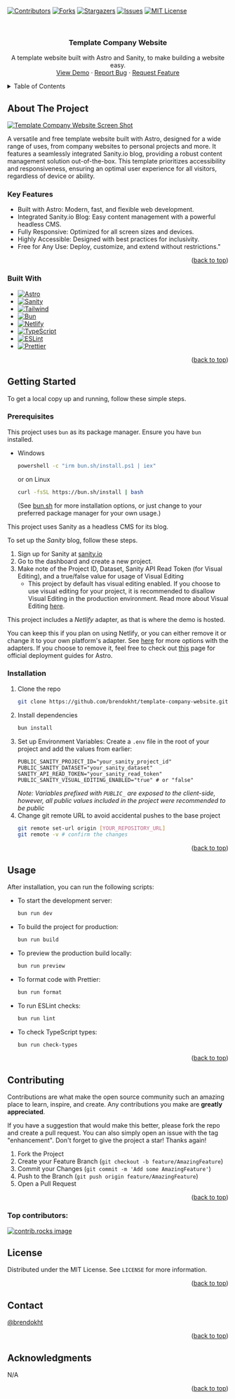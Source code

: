 <a id="readme-top"></a>
<!--
*** Thanks for checking out the Best-README-Template. If you have a suggestion
*** that would make this better, please fork the repo and create a pull request
*** or simply open an issue with the tag "enhancement".
*** Don't forget to give the project a star!
*** Thanks again! Now go create something AMAZING! :D
-->



<!-- PROJECT SHIELDS -->
<!--
*** I'm using markdown "reference style" links for readability.
*** Reference links are enclosed in brackets [ ] instead of parentheses ( ).
*** See the bottom of this document for the declaration of the reference variables
*** for contributors-url, forks-url, etc. This is an optional, concise syntax you may use.
*** https://www.markdownguide.org/basic-syntax/#reference-style-links
-->
[![Contributors][contributors-shield]][contributors-url]
[![Forks][forks-shield]][forks-url]
[![Stargazers][stars-shield]][stars-url]
[![Issues][issues-shield]][issues-url]
[![MIT License][license-shield]][license-url]



<!-- PROJECT LOGO -->
<br />
<div align="center">
<h3 align="center">Template Company Website</h3>

  <p align="center">
    A template website built with Astro and Sanity, to make building a website easy.
    <br />
    <a href="https://brendokht-company-template.netlify.app">View Demo</a>
    &middot;
    <a href="https://github.com/brendokht/template-company-website/issues/new?labels=bug&template=bug-report---.md">Report Bug</a>
    &middot;
    <a href="https://github.com/brendokht/template-company-website/issues/new?labels=enhancement&template=feature-request---.md">Request Feature</a>
  </p>
</div>



<!-- TABLE OF CONTENTS -->
<details>
  <summary>Table of Contents</summary>
  <ol>
    <li>
      <a href="#about-the-project">About The Project</a>
      <ul>
        <li><a href="#built-with">Built With</a></li>
      </ul>
    </li>
    <li>
      <a href="#getting-started">Getting Started</a>
      <ul>
        <li><a href="#prerequisites">Prerequisites</a></li>
        <li><a href="#installation">Installation</a></li>
      </ul>
    </li>
    <li><a href="#usage">Usage</a></li>
    <li><a href="#contributing">Contributing</a></li>
    <li><a href="#license">License</a></li>
    <li><a href="#contact">Contact</a></li>
    <li><a href="#acknowledgments">Acknowledgments</a></li>
  </ol>
</details>



<!-- ABOUT THE PROJECT -->
## About The Project

[![Template Company Website Screen Shot][product-screenshot]](https://github.com/user-attachments/assets/1f062e21-8cb7-4083-8476-d75d8c96d822)

A versatile and free template website built with Astro, designed for a wide range of uses, from company websites to personal projects and more. It features a seamlessly integrated Sanity.io blog, providing a robust content management solution out-of-the-box. This template prioritizes accessibility and responsiveness, ensuring an optimal user experience for all visitors, regardless of device or ability.

### Key Features

- Built with Astro: Modern, fast, and flexible web development.
- Integrated Sanity.io Blog: Easy content management with a powerful headless CMS.
- Fully Responsive: Optimized for all screen sizes and devices.
- Highly Accessible: Designed with best practices for inclusivity.
- Free for Any Use: Deploy, customize, and extend without restrictions."

<p align="right">(<a href="#readme-top">back to top</a>)</p>



### Built With

* [![Astro][Astro]][Astro-url]
* [![Sanity][Sanity]][Sanity-url]
* [![Tailwind][Tailwind]][Tailwind-url]
* [![Bun][Bun]][Bun-url]
* [![Netlify][Netlify]][Netlify-url]
* [![TypeScript][TypeScript]][TypeScript-url]
* [![ESLint][ESLint]][ESLint-url]
* [![Prettier][Prettier]][Prettier-url]

<p align="right">(<a href="#readme-top">back to top</a>)</p>



<!-- GETTING STARTED -->
## Getting Started

To get a local copy up and running, follow these simple steps.

### Prerequisites

This project uses `bun` as its package manager. Ensure you have `bun` installed.
* Windows
  ```sh
  powershell -c "irm bun.sh/install.ps1 | iex"
  ```
  or on Linux
  ```sh
  curl -fsSL https://bun.sh/install | bash
  ```
  (See [bun.sh](https://bun.sh/) for more installation options, or just change to your preferred package manager for your own usage.)

This project uses Sanity as a headless CMS for its blog.

  To set up the _Sanity_ blog, follow these steps.

  1. Sign up for Sanity at [sanity.io](https://www.sanity.io/)
  2. Go to the dashboard and create a new project.
  3. Make note of the Project ID, Dataset, Sanity API Read Token (for Visual Editing), and a true/false value for usage of Visual Editing
     - This project by default has visual editing enabled. If you choose to use visual editing for your project, it is recommended to disallow Visual Editing in
       the production environment. Read more about Visual Editing [here](https://www.sanity.io/guides/sanity-astro-blog#e6fc3f4816ca).

This project includes a _Netlify_ adapter, as that is where the demo is hosted.

  You can keep this if you plan on using Netlify, or you can either remove it or change it to your own platform's adapter. See [here](https://docs.astro.build/en/guides/integrations-guide/) for more options with the adapters. If you choose to remove it, feel free to check out [this](https://docs.astro.build/en/guides/deploy/) page for official deployment guides for Astro. 
  

### Installation

1. Clone the repo
   ```sh
   git clone https://github.com/brendokht/template-company-website.git
   ```
2. Install dependencies
   ```sh
   bun install
   ```
3. Set up Environment Variables: Create a `.env` file in the root of your project and add the values from earlier:
   ```
   PUBLIC_SANITY_PROJECT_ID="your_sanity_project_id"
   PUBLIC_SANITY_DATASET="your_sanity_dataset"
   SANITY_API_READ_TOKEN="your_sanity_read_token"
   PUBLIC_SANITY_VISUAL_EDITING_ENABLED="true" # or "false"
   ```
   *Note: Variables prefixed with `PUBLIC_` are exposed to the client-side, however, all public values included in the project were recommended to be public*
4. Change git remote URL to avoid accidental pushes to the base project
   ```sh
   git remote set-url origin [YOUR_REPOSITORY_URL]
   git remote -v # confirm the changes
   ```

<p align="right">(<a href="#readme-top">back to top</a>)</p>


<!-- USAGE EXAMPLES -->
## Usage

After installation, you can run the following scripts:

* To start the development server:
  ```sh
  bun run dev
  ```
* To build the project for production:
  ```sh
  bun run build
  ```
* To preview the production build locally:
  ```sh
  bun run preview
  ```
* To format code with Prettier:
  ```sh
  bun run format
  ```
* To run ESLint checks:
  ```sh
  bun run lint
  ```
* To check TypeScript types:
  ```sh
  bun run check-types
  ```

<p align="right">(<a href="#readme-top">back to top</a>)</p>



<!-- CONTRIBUTING -->
## Contributing

Contributions are what make the open source community such an amazing place to learn, inspire, and create. Any contributions you make are **greatly appreciated**.

If you have a suggestion that would make this better, please fork the repo and create a pull request. You can also simply open an issue with the tag "enhancement".
Don't forget to give the project a star! Thanks again!

1. Fork the Project
2. Create your Feature Branch (`git checkout -b feature/AmazingFeature`)
3. Commit your Changes (`git commit -m 'Add some AmazingFeature'`)
4. Push to the Branch (`git push origin feature/AmazingFeature`)
5. Open a Pull Request

<p align="right">(<a href="#readme-top">back to top</a>)</p>

### Top contributors:

<a href="https://github.com/brendokht/template-company-website/graphs/contributors">
  <img src="https://contrib.rocks/image?repo=brendokht/template-company-website" alt="contrib.rocks image" />
</a>



<!-- LICENSE -->
## License

Distributed under the MIT License. See `LICENSE` for more information.

<p align="right">(<a href="#readme-top">back to top</a>)</p>



<!-- CONTACT -->
## Contact

[@brendokht](https://twitter.com/brendokht)

<p align="right">(<a href="#readme-top">back to top</a>)</p>



<!-- ACKNOWLEDGMENTS -->
## Acknowledgments

N/A

<p align="right">(<a href="#readme-top">back to top</a>)</p>



<!-- MARKDOWN LINKS & IMAGES -->
<!-- https://www.markdownguide.org/basic-syntax/#reference-style-links -->
[contributors-shield]: https://img.shields.io/github/contributors/brendokht/template-company-website.svg?style=for-the-badge
[contributors-url]: https://github.com/brendokht/template-company-website/graphs/contributors
[forks-shield]: https://img.shields.io/github/forks/brendokht/template-company-website.svg?style=for-the-badge
[forks-url]: https://github.com/brendokht/template-company-website/network/members
[stars-shield]: https://img.shields.io/github/stars/brendokht/template-company-website.svg?style=for-the-badge
[stars-url]: https://github.com/brendokht/template-company-website/stargazers
[issues-shield]: https://img.shields.io/github/issues/brendokht/template-company-website.svg?style=for-the-badge
[issues-url]: https://github.com/brendokht/template-company-website/issues
[license-shield]: https://img.shields.io/github/license/brendokht/template-company-website.svg?style=for-the-badge
[license-url]: https://github.com/brendokht/template-company-website/blob/main/LICENSE
[product-screenshot]: https://github.com/user-attachments/assets/1f062e21-8cb7-4083-8476-d75d8c96d822
[Astro]: https://img.shields.io/badge/Astro-ff5d01?style=for-the-badge&logo=astro&logoColor=ff5d0100&labelColor=191919
[Astro-url]: https://astro.build/
[Sanity]: https://img.shields.io/badge/sanity-F03E2F?style=for-the-badge&logo=sanity&logoColor=white
[Sanity-url]: https://sanity.io
[Tailwind]: https://img.shields.io/badge/Tailwind_CSS-38B2AC?style=for-the-badge&logo=tailwind-css&logoColor=white
[Tailwind-url]: https://tailwindcss.com/
[Bun]: https://img.shields.io/badge/bun-282a36?style=for-the-badge&logo=bun&logoColor=fbf0df
[Bun-url]: https://bun.sh/
[Netlify]: https://img.shields.io/badge/Netlify-00C7B7?style=for-the-badge&logo=netlify&logoColor=white
[Netlify-url]: https://netlify.com
[TypeScript]: https://img.shields.io/badge/TypeScript-007ACC?style=for-the-badge&logo=typescript&logoColor=white
[TypeScript-url]: https://www.typescriptlang.org/
[ESLint]: https://img.shields.io/badge/eslint-3A33D1?style=for-the-badge&logo=eslint&logoColor=white
[ESLint-url]: https://www.eslint.org/
[Prettier]: https://img.shields.io/badge/prettier-1A2C34?style=for-the-badge&logo=prettier&logoColor=F7BA3E
[Prettier-url]: https://www.prettier.io/
